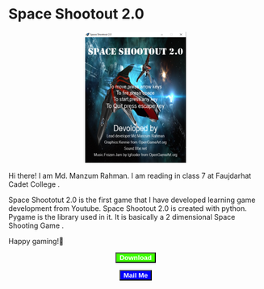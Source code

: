 <p align="center"><h1>Space Shootout 2.0</h1></p>
<p align="center"><img src="image.PNG" alt="Can't load image" />
</p>
<p>Hi there! I am Md. Manzum Rahman. I am reading in class 7 at Faujdarhat Cadet College .</p>

<p>Space Shoototut 2.0 is the first game that I have developed learning game development from Youtube. Space Shootout 2.0 is created with python. Pygame is the library used in it. It is basically a 2 dimensional Space Shooting Game .</p>

<p>Happy gaming!🙂</p>

<a href="https://mega.nz/file/nYkHGRaK#1r4Vx-pXB7TEtpI1SpDxihf1xoJS2_YmMd9-zT0G6b0">
    <p align="center"><button style="background-color: #40ff00; color: white;"><b>Download</b></button></p>
</a>

<a href="mailto:manzumrahman@gmail.com">
    <p align="center"><button style="background-color: blue; color: white;"><b>Mail Me</b></button></p>
</a>

